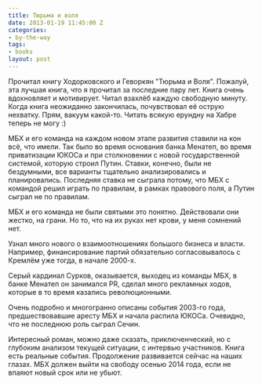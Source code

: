 ```yaml
---
title: Тюрьма и воля
date: 2013-01-19 11:45:00 Z
categories:
- by-the-way
tags:
- books
layout: post
---
```


Прочитал книгу Ходорковского и Геворкян "Тюрьма и Воля". Пожалуй, эта лучшая книга, что я прочитал за последние пару лет. Книга очень вдохновляет и мотивирует. Читал взахлёб каждую свободную минуту. Когда книга неожиданно закончилась, почувствовал её острую нехватку. Прям, вакуум какой-то. Читать всякую ерундну на Хабре теперь не могу :)

МБХ и его команда на каждом новом этапе развития ставили на кон всё, что имели. Так было во время основания банка Менатеп, во время приватизации ЮКОСа и при столкновении с новой государственной системой, которую строил Путин. Ставки, конечно, были не бездумными, все варианты тщательно анализировались и планировались. Последняя ставка не сыграла потому, что МБХ с командой решил играть по правилам, в рамках правового поля, а Путин сыграл не по правилам.

МБХ и его команда не были святыми это понятно. Действовали они жестко, на грани. Но то, что на их руках нет крови, у меня сомнений нет.

Узнал много нового о взаимоотношениях большого бизнеса и власти. Например, финансирование партий обязательно согласовывалось с Кремлём уже тогда, в начале 2000-х.

Серый кардинал Сурков, оказывается, выходец из команды МБХ, в банке Менатеп он занимался PR, сделал много рекламных ходов, которые в то время казались революционными.

Очень подробно и многогранно описаны события 2003-го года, предшествовавшие аресту МБХ и начала распила ЮКОСа. Очевидно, что не последнюю роль сыграл Сечин.

Интересный роман, можно даже сказать, приключенческий, но с глубоким анализом текущей ситуации, с интервью участников. Книга есть реальные события. Продолжение развивается сейчас на наших глазах. МБХ должен выйти на свободу осенью 2014 года, если не впаяют новый срок или не убьют.



